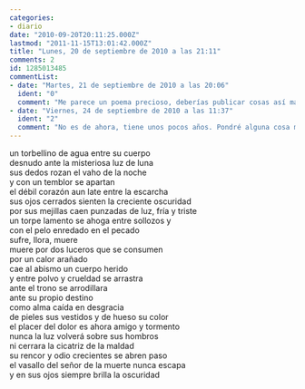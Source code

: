 ```yaml
---
categories:
- diario
date: "2010-09-20T20:11:25.000Z"
lastmod: "2011-11-15T13:01:42.000Z"
title: "Lunes, 20 de septiembre de 2010 a las 21:11"
comments: 2
id: 1285013485
commentList:
- date: "Martes, 21 de septiembre de 2010 a las 20:06"
  ident: "0"
  comment: "Me parece un poema precioso, deberías publicar cosas así más a menudo,  \nEnhorabuena!"
- date: "Viernes, 24 de septiembre de 2010 a las 11:37"
  ident: "2"
  comment: "No es de ahora, tiene unos pocos años. Pondré alguna cosa más."
---
```


un torbellino de agua entre su cuerpo  
desnudo ante la misteriosa luz de luna  
sus dedos rozan el vaho de la noche  
y con un temblor se apartan  
el débil corazón aun late entre la escarcha  
sus ojos cerrados sienten la creciente oscuridad  
por sus mejillas caen punzadas de luz, fría y triste  
un torpe lamento se ahoga entre sollozos y  
con el pelo enredado en el pecado  
sufre, llora, muere   
muere por dos luceros que se consumen  
por un calor arañado  
cae al abismo un cuerpo herido  
y entre polvo y crueldad se arrastra  
ante el trono se arrodillara  
ante su propio destino  
como alma caída en desgracia  
de pieles sus vestidos y de hueso su color  
el placer del dolor es ahora amigo y tormento  
nunca la luz volverá sobre sus hombros  
ni cerrara la cicatriz de la maldad  
su rencor y odio crecientes se abren paso  
el vasallo del señor de la muerte nunca escapa  
y en sus ojos siempre brilla la oscuridad
